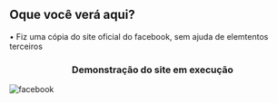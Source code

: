 
<h2> Oque você verá aqui? </h2>

• Fiz uma cópia do site oficial do facebook, sem ajuda de elemtentos terceiros</b><br>


<h3 align="center"> Demonstração do site em execução </h3>

![facebook](https://user-images.githubusercontent.com/68366424/119696271-66a3a480-be25-11eb-960b-0f8aded67429.gif)
